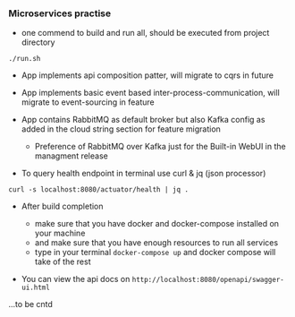 ### Microservices practise 
- one commend to build and run all, should be executed from project directory
```
./run.sh
``` 

- App implements api composition patter, will migrate to cqrs in future
- App implements basic event based inter-process-communication, will migrate to event-sourcing in feature
- App contains RabbitMQ as default broker but also Kafka config as added in the cloud string section for feature migration
  - Preference of RabbitMQ over Kafka just for the Built-in WebUI in the managment release 

- To query health endpoint in terminal use curl & jq (json processor) 
```
curl -s localhost:8080/actuator/health | jq .  
```


- After build completion
    - make sure that you have docker and docker-compose installed on your machine
    - and make sure that you have enough resources to run all services
    - type in your terminal ```docker-compose up``` and docker compose will take of the rest

- You can view the api docs on ```http://localhost:8080/openapi/swagger-ui.html```


...to be cntd
